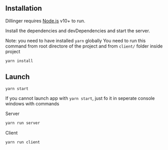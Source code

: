 ## Installation

Dillinger requires [Node.js](https://nodejs.org/) v10+ to run.

Install the dependencies and devDependencies and start the server.

Note: you need to have installed `yarn` globally
You need to run this command from root directore of the project and from `client/` folder inside project

```sh
yarn install
```

## Launch

```sh
yarn start
```

If you cannot launch app with `yarn start`, just fo it in seperate console windows with commands

Server

```sh
yarn run server
```

Client

```sh
yarn run client
```
